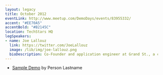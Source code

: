```yaml
---
layout: legacy
title: October 2012
eventLink: http://www.meetup.com/DemoDays/events/83955332/
accent: "#EE70A5"
accentBold: "#B2145C"
location: TechStars HQ
legSpeakers:
- name: Joe Lallouz
  link: https://twitter.com/JoeLallouz
  image: /lib/img/joe-lallouz.png
  bioDescription: Co-Founder and application engineer at Grand St., a curated shop for creative technology. He works across the stack building well-designed, thoughtfully crafted software. When he's not coding away at Grand St. you'll find him kicking ass and taking names on the ice at Chelsea Piers or taking his sweet pups Rocky and Onyx for walks. Joe loves beautiful design and is addicted to sneakers. He is excited to discuss "Social Design", centered around creating compelling engaged communities and how to incentivize participation. 
---
```


* [Sample Demo](#) by Person Lastname